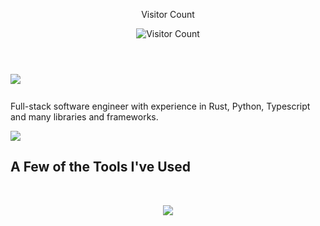 <div align="center">
  <p> Visitor Count </p>
  <img src="https://profile-counter.glitch.me/ctgallagher4/count.svg" alt="Visitor Count" />
</div>


<h1 style="font-size: 40;"> 
  <img src="https://readme-typing-svg.herokuapp.com/?font=Inter&size=48&vCenter=true&width=1000&height=70&color=006400&duration=4000&lines=Hi+There!+I'm+Charlie+Gallagher!" />
</h1>
<p> Full-stack software engineer with experience in Rust, Python, Typescript and many libraries and frameworks. </p>

<div>
  <a href="https://www.linkedin.com/in/charles-gallagher-9891a414a/" target="_blank">
    <img src="https://img.shields.io/badge/LinkedIn-0077B5?style=for-the-badge&logo=linkedin&logoColor=white" target="_blank" />
  </a>
</div>

## A Few of the Tools I've Used
<br>
<p align="center">
  <img src="https://skillicons.dev/icons?i=rust,python,nodejs,typescript,react,grafana,postgres,aws,angular,linux,docker,git,gitlab,github,scikitlearn" />
</p>

